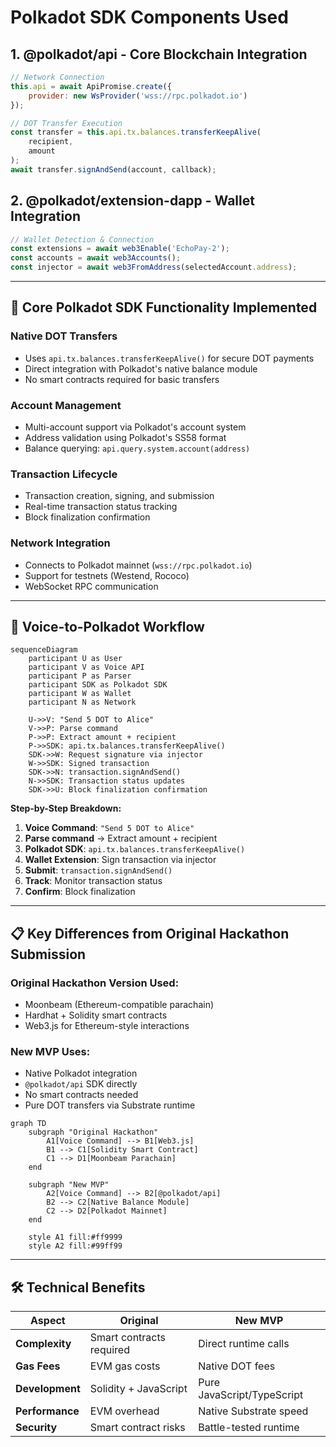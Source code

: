 # Polkadot SDK Components Used

## 1. @polkadot/api - Core Blockchain Integration

```javascript
// Network Connection
this.api = await ApiPromise.create({ 
    provider: new WsProvider('wss://rpc.polkadot.io') 
});

// DOT Transfer Execution
const transfer = this.api.tx.balances.transferKeepAlive(
    recipient, 
    amount
);
await transfer.signAndSend(account, callback);
```

## 2. @polkadot/extension-dapp - Wallet Integration

```javascript
// Wallet Detection & Connection
const extensions = await web3Enable('EchoPay-2');
const accounts = await web3Accounts();
const injector = await web3FromAddress(selectedAccount.address);
```

---

## 🎯 Core Polkadot SDK Functionality Implemented

### **Native DOT Transfers**
- Uses `api.tx.balances.transferKeepAlive()` for secure DOT payments
- Direct integration with Polkadot's native balance module
- No smart contracts required for basic transfers

### **Account Management**
- Multi-account support via Polkadot's account system
- Address validation using Polkadot's SS58 format
- Balance querying: `api.query.system.account(address)`

### **Transaction Lifecycle**
- Transaction creation, signing, and submission
- Real-time transaction status tracking
- Block finalization confirmation

### **Network Integration**
- Connects to Polkadot mainnet (`wss://rpc.polkadot.io`)
- Support for testnets (Westend, Rococo)
- WebSocket RPC communication

---

## 🔄 Voice-to-Polkadot Workflow

```mermaid
sequenceDiagram
    participant U as User
    participant V as Voice API
    participant P as Parser
    participant SDK as Polkadot SDK
    participant W as Wallet
    participant N as Network
    
    U->>V: "Send 5 DOT to Alice"
    V->>P: Parse command
    P->>P: Extract amount + recipient
    P->>SDK: api.tx.balances.transferKeepAlive()
    SDK->>W: Request signature via injector
    W->>SDK: Signed transaction
    SDK->>N: transaction.signAndSend()
    N->>SDK: Transaction status updates
    SDK->>U: Block finalization confirmation
```

**Step-by-Step Breakdown:**
1. **Voice Command**: `"Send 5 DOT to Alice"`
2. **Parse command** → Extract amount + recipient  
3. **Polkadot SDK**: `api.tx.balances.transferKeepAlive()`
4. **Wallet Extension**: Sign transaction via injector
5. **Submit**: `transaction.signAndSend()`
6. **Track**: Monitor transaction status
7. **Confirm**: Block finalization

---

## 📋 Key Differences from Original Hackathon Submission

### **Original Hackathon Version Used:**
- Moonbeam (Ethereum-compatible parachain)
- Hardhat + Solidity smart contracts
- Web3.js for Ethereum-style interactions

### **New MVP Uses:**
- Native Polkadot integration
- `@polkadot/api` SDK directly
- No smart contracts needed
- Pure DOT transfers via Substrate runtime

```mermaid
graph TD
    subgraph "Original Hackathon"
        A1[Voice Command] --> B1[Web3.js]
        B1 --> C1[Solidity Smart Contract]
        C1 --> D1[Moonbeam Parachain]
    end
    
    subgraph "New MVP"
        A2[Voice Command] --> B2[@polkadot/api]
        B2 --> C2[Native Balance Module]
        C2 --> D2[Polkadot Mainnet]
    end
    
    style A1 fill:#ff9999
    style A2 fill:#99ff99
```

---

## 🛠️ Technical Benefits

| **Aspect** | **Original** | **New MVP** |
|------------|-------------|-------------|
| **Complexity** | Smart contracts required | Direct runtime calls |
| **Gas Fees** | EVM gas costs | Native DOT fees |
| **Development** | Solidity + JavaScript | Pure JavaScript/TypeScript |
| **Performance** | EVM overhead | Native Substrate speed |
| **Security** | Smart contract risks | Battle-tested runtime |
